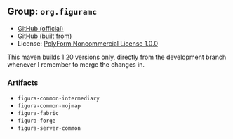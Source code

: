 ## Group: `org.figuramc`

- [GitHub (official)](https://github.com/FiguraMC/Figura)
- [GitHub (built from)](https://github.com/penguinencounter/Figura)
- License: [PolyForm Noncommercial License 1.0.0](https://github.com/FiguraMC/Figura/blob/1.20/LICENSE.md)

This maven builds 1.20 versions only, directly from the development branch whenever I remember to merge the changes in.

### Artifacts
- `figura-common-intermediary`
- `figura-common-mojmap`
- `figura-fabric`
- `figura-forge`
- `figura-server-common`
